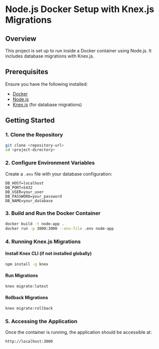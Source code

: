 # Node.js Docker Setup with Knex.js Migrations

## Overview
This project is set up to run inside a Docker container using Node.js. It includes database migrations with Knex.js.

## Prerequisites
Ensure you have the following installed:
- [Docker](https://www.docker.com/get-started)
- [Node.js](https://nodejs.org/)
- [Knex.js](https://knexjs.org/) (for database migrations)

## Getting Started

### 1. Clone the Repository
```sh
git clone <repository-url>
cd <project-directory>
```

### 2. Configure Environment Variables
Create a `.env` file with your database configuration:
```env
DB_HOST=localhost
DB_PORT=5432
DB_USER=your_user
DB_PASSWORD=your_password
DB_NAME=your_database
```

### 3. Build and Run the Docker Container
```sh
docker build -t node-app .
docker run -p 3000:3000 --env-file .env node-app
```

### 4. Running Knex.js Migrations

#### Install Knex CLI (if not installed globally)
```sh
npm install -g knex
```

#### Run Migrations
```sh
knex migrate:latest
```

#### Rollback Migrations
```sh
knex migrate:rollback
```

### 5. Accessing the Application
Once the container is running, the application should be accessible at:
```
http://localhost:3000
```

